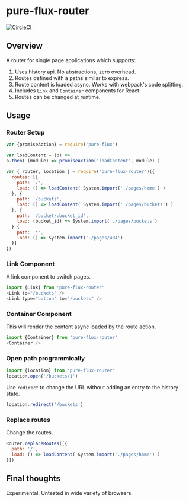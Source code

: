# pure-flux-router

[![CircleCI](https://circleci.com/gh/PureFlux/pure-flux-router.svg?style=svg)](https://circleci.com/gh/WebsiteHQ/pure-flux-router)

## Overview

A router for single page applications which supports:

1. Uses history api. No abstractions, zero overhead.
2. Routes defined with a paths similar to express.
3. Route content is loaded async. Works with webpack's code splitting.
4. Includes `Link` and `Container` components for React.
5. Routes can be changed at runtime.

## Usage

### Router Setup

```js
var {promiseAction} = require('pure-flux')

var loadContent = (p) =>
p.then( (module) => promiseAction('loadContent', module) )

var { router, location } = require('pure-flux-router')({
  routes: [{
    path: '/',
    load: () => loadContent( System.import('./pages/home') )
  }, {
    path: '/buckets',
    load: () => loadContent( System.import('./pages/buckets') )
  }, {
    path: '/bucket/:bucket_id',
    load: (bucket_id) => System.import('./pages/buckets')
  } {
    path: '*',
    load: () => System.import('./pages/404')
  }]
})
```

### Link Component

A link component to switch pages.

```js
import {Link} from 'pure-flux-router'
<Link to="/buckets" />
<Link type="button" to="/buckets" />
```

### Container Component

This will render the content async loaded by the route action.

```js
import {Container} from 'pure-flux-router'
<Container />
```

### Open path programmically

```js
import {location} from 'pure-flux-router'
location.open('/buckets/1')
```
Use `redirect` to change the URL without adding an entry to the history state.
```js
location.redirect('/buckets')
```

### Replace routes

Change the routes.

```js
Router.replaceRoutes([{
  path: '/',
  load: () => loadContent( System.import('./pages/home') )
}])
```

## Final thoughts

Experimental. Untested in wide variety of browsers.
